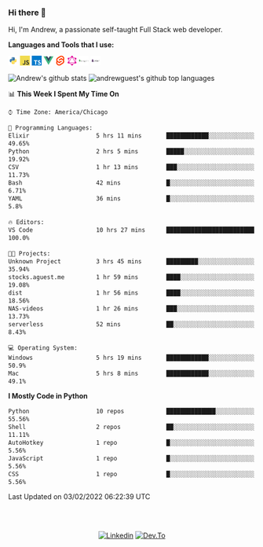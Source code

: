 ### Hi there 👋

Hi, I'm Andrew, a passionate self-taught Full Stack web developer.

**Languages and Tools that I use:**  

<code><img height="20" src="https://raw.githubusercontent.com/github/explore/80688e429a7d4ef2fca1e82350fe8e3517d3494d/topics/python/python.png"></code>
<code><img height="20" src="https://raw.githubusercontent.com/github/explore/80688e429a7d4ef2fca1e82350fe8e3517d3494d/topics/javascript/javascript.png"></code>
<code><img height="20" src="https://raw.githubusercontent.com/github/explore/80688e429a7d4ef2fca1e82350fe8e3517d3494d/topics/typescript/typescript.png"></code>
<code><img height="20" src="https://raw.githubusercontent.com/github/explore/80688e429a7d4ef2fca1e82350fe8e3517d3494d/topics/vue/vue.png"></code>
<code><img height="20" src="https://raw.githubusercontent.com/github/explore/42198dc9113595ddd22cc12771bb719c8cf08b67/topics/svelte/svelte.png"></code>
<code><img height="20" src="https://raw.githubusercontent.com/github/explore/5c058a388828bb5fde0bcafd4bc867b5bb3f26f3/topics/graphql/graphql.png"></code>
<code><img height="20" src="https://raw.githubusercontent.com/github/explore/80688e429a7d4ef2fca1e82350fe8e3517d3494d/topics/mongodb/mongodb.png"></code>
<code><img height="20" src="https://raw.githubusercontent.com/github/explore/d106aa3f6fa091ab80ab5c8cf0d931baff3caaea/topics/elixir/elixir.png"></code>

![Andrew's github stats](https://github-readme-stats.vercel.app/api?username=andrewguest&show_icons=true&theme=vue-dark&count_private=true)
<img height="180em" src="https://github-readme-stats.vercel.app/api/top-langs/?username=andrewguest&theme=vue-dark&layout=compact" alt="andrewguest's github top languages" />

<!--START_SECTION:waka-->
📊 **This Week I Spent My Time On** 

```text
⌚︎ Time Zone: America/Chicago

💬 Programming Languages: 
Elixir                   5 hrs 11 mins       ████████████░░░░░░░░░░░░░   49.65% 
Python                   2 hrs 5 mins        █████░░░░░░░░░░░░░░░░░░░░   19.92% 
CSV                      1 hr 13 mins        ███░░░░░░░░░░░░░░░░░░░░░░   11.73% 
Bash                     42 mins             █░░░░░░░░░░░░░░░░░░░░░░░░   6.71% 
YAML                     36 mins             █░░░░░░░░░░░░░░░░░░░░░░░░   5.8%

🔥 Editors: 
VS Code                  10 hrs 27 mins      █████████████████████████   100.0%

🐱‍💻 Projects: 
Unknown Project          3 hrs 45 mins       █████████░░░░░░░░░░░░░░░░   35.94% 
stocks.aguest.me         1 hr 59 mins        ████░░░░░░░░░░░░░░░░░░░░░   19.08% 
dist                     1 hr 56 mins        ████░░░░░░░░░░░░░░░░░░░░░   18.56% 
NAS-videos               1 hr 26 mins        ███░░░░░░░░░░░░░░░░░░░░░░   13.73% 
serverless               52 mins             ██░░░░░░░░░░░░░░░░░░░░░░░   8.43%

💻 Operating System: 
Windows                  5 hrs 19 mins       ████████████░░░░░░░░░░░░░   50.9% 
Mac                      5 hrs 8 mins        ████████████░░░░░░░░░░░░░   49.1%

```

**I Mostly Code in Python** 

```text
Python                   10 repos            ██████████████░░░░░░░░░░░   55.56% 
Shell                    2 repos             ██░░░░░░░░░░░░░░░░░░░░░░░   11.11% 
AutoHotkey               1 repo              █░░░░░░░░░░░░░░░░░░░░░░░░   5.56% 
JavaScript               1 repo              █░░░░░░░░░░░░░░░░░░░░░░░░   5.56% 
CSS                      1 repo              █░░░░░░░░░░░░░░░░░░░░░░░░   5.56%

```



 Last Updated on 03/02/2022 06:22:39 UTC
<!--END_SECTION:waka-->

<br><br>
<p align="center">
   <a href="https://www.linkedin.com/in/andrew-guest-a891759a" target="_blank"><img src="https://img.shields.io/badge/LinkedIn-0077B5?style=for-the-badge&logo=linkedin&logoColor=white" alt="Linkedin"></a>
  <a href="https://dev.to/aguest" target="_blank"><img src="https://img.shields.io/badge/Dev.to-0A0A0A?style=for-the-badge&logo=dev%2Eto&logoColor=white" alt="Dev.To"></a>
</p>
